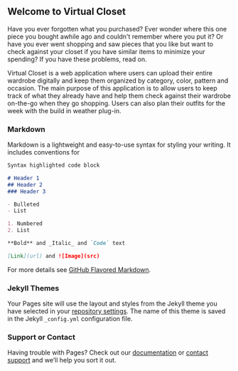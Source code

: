## Welcome to Virtual Closet

Have you ever forgotten what you purchased? Ever wonder where this one piece you bought awhile ago and couldn't remember where you put it? Or have you ever went shopping and saw pieces that you like but want to check against your closet if you have similar items to minimize your spending?  If you have these problems, read on.

Virtual Closet is a web application where users can upload their entire wardrobe digitally and keep them organized by category, color, pattern and occasion. The main purpose of this application is to allow users to keep track of what they already have and help them check against their wardrobe on-the-go when they go shopping. Users can also plan their outfits for the week with the build in weather plug-in.

### Markdown

Markdown is a lightweight and easy-to-use syntax for styling your writing. It includes conventions for

```markdown
Syntax highlighted code block

# Header 1
## Header 2
### Header 3

- Bulleted
- List

1. Numbered
2. List

**Bold** and _Italic_ and `Code` text

[Link](url) and ![Image](src)
```

For more details see [GitHub Flavored Markdown](https://guides.github.com/features/mastering-markdown/).

### Jekyll Themes

Your Pages site will use the layout and styles from the Jekyll theme you have selected in your [repository settings](https://github.com/itskoyii/VirtualCloset/settings). The name of this theme is saved in the Jekyll `_config.yml` configuration file.

### Support or Contact

Having trouble with Pages? Check out our [documentation](https://docs.github.com/categories/github-pages-basics/) or [contact support](https://support.github.com/contact) and we’ll help you sort it out.
